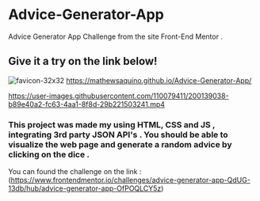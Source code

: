 # Advice-Generator-App
Advice Generator App Challenge from the site Front-End Mentor .

## Give it a try on the link below! 

![favicon-32x32](https://user-images.githubusercontent.com/110079411/200139166-d74fc4eb-feb2-4d1f-8691-b8b8d25279da.png)
https://mathewsaquino.github.io/Advice-Generator-App/  

https://user-images.githubusercontent.com/110079411/200139038-b89e40a2-fc63-4aa1-8f8d-29b221503241.mp4


### This project was made my using HTML, CSS and JS , integrating 3rd party JSON API's . You should be able to visualize the web page and generate a random advice by clicking on the dice . 


You can found the challenge on the link  : (https://www.frontendmentor.io/challenges/advice-generator-app-QdUG-13db/hub/advice-generator-app-OfPOQLCY5z)
